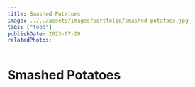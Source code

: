 ```yaml
---
title: Smashed Potatoes
image: ../../assets/images/portfolio/smashed-potatoes.jpg
tags: ["food"]
publishDate: 2023-07-29
relatedPhotos:
---
```

# Smashed Potatoes
